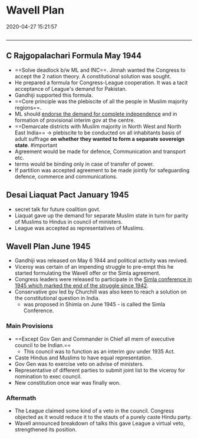 # Wavell Plan

2020-04-27 15:21:57

```toc
```

---

## C Rajgopalachari Formula May 1944

- ==Solve deadlock b/w ML and INC==. Jinnah wanted the Congress to accept the 2 nation theory. A constitutional solution was sought.
- He prepared a formula for Congress-League cooperation. It was a tacit acceptance of League's demand for Pakistan.
- Gandhiji supported this formula.
- ==Core principle was the plebiscite of all the people in Muslim majority regions==.
- ML should <u>endorse the demand for complete independence</u> and in formation of provisional interim gov at the centre.
- ==Demarcate districts with Muslim majority in North West and North East India== -> plebiscite to be conducted on all inhabitants basis of adult suffrage **on whether they wanted to form a separate sovereign state**. #important 
- Agreement would be made for defence, Communication and transport etc.
- terms would be binding only in case of transfer of power.
- If partition was accepted agreement to be made jointly for safeguarding defence, commerce and communications.

## Desai Liaquat Pact January 1945

- secret talk for future coalition govt.
- Liaquat gave up the demand for separate Muslim state in turn for parity of Muslims to Hindus in council of ministers.
- League was accepted as representatives of Muslims.

## Wavell Plan June 1945

- Gandhiji was released on May 6 1944 and political activity was revived.
- Viceroy was certain of an impending struggle to pre-empt this he started formulating the Wavell offer or the Simla agreement.
- Congress leaders were released to participate in the <u>Simla conference in 1945 which marked the end of the struggle since 1942</u>.
- Conservative gov led by Churchill was also keen to reach a solution on the constitutional question in India.
	- was proposed in Shimla on June 1945 - is called the Simla Conference.

### Main Provisions

- ==Except Gov Gen and Commander in Chief all mem of executive council to be Indian.==
	- This council was to function as an interim gov under 1935 Act.
- Caste Hindus and Muslims to have equal representation.
- Gov Gen was to exercise veto on advise of ministers.
- Representative of different parties to submit joint list to the viceroy for nomination to exec council.
- New constitution once war was finally won.

### Aftermath

- The League claimed some kind of a veto in the council. Congress objected as it would reduce it to the stauts of a purely caste Hindu party.
- Wavell announced breakdown of talks this gave League a virtual veto, strengthened its position.

